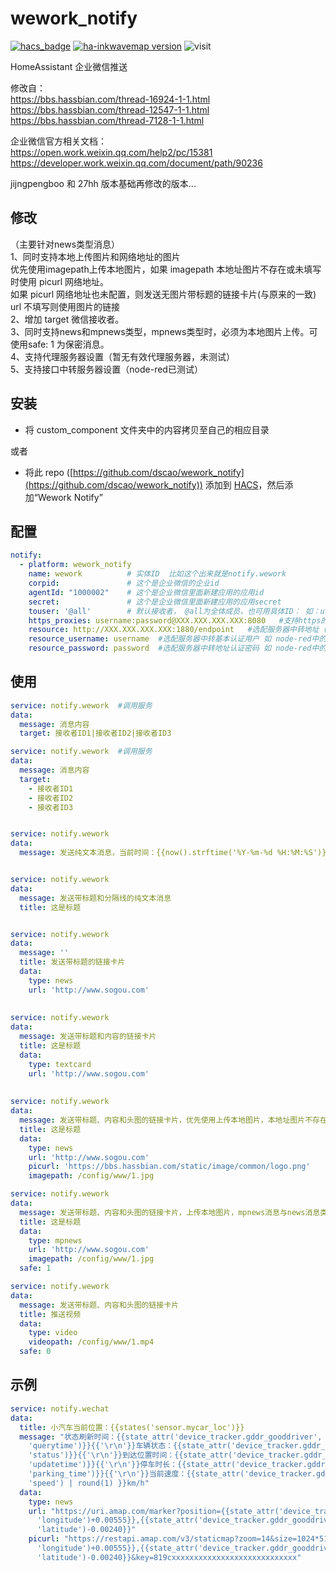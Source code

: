 # wework_notify
[![hacs_badge](https://img.shields.io/badge/Home-Assistant-%23049cdb)](https://www.home-assistant.io/)
[![ha-inkwavemap version](https://img.shields.io/badge/wework_notify-2022.7.1-blue.svg)](https://github.com/dscao/wework_notify)
![visit](https://visitor-badge.glitch.me/badge?page_id=dscao.wework_notify&left_text=visit)

HomeAssistant 企业微信推送

修改自： \
https://bbs.hassbian.com/thread-16924-1-1.html \
https://bbs.hassbian.com/thread-12547-1-1.html \
https://bbs.hassbian.com/thread-7128-1-1.html  


企业微信官方相关文档： \
https://open.work.weixin.qq.com/help2/pc/15381 \
https://developer.work.weixin.qq.com/document/path/90236


jijngpengboo 和 27hh 版本基础再修改的版本...

## 修改
（主要针对news类型消息） \
1、同时支持本地上传图片和网络地址的图片 \
优先使用imagepath上传本地图片，如果 imagepath 本地址图片不存在或未填写时使用 picurl 网络地址。 \
  如果 picurl 网络地址也未配置，则发送无图片带标题的链接卡片(与原来的一致) \
url 不填写则使用图片的链接 \
2、增加 target 微信接收者。 \
3、同时支持news和mpnews类型，mpnews类型时，必须为本地图片上传。可使用safe: 1 为保密消息。 \
4、支持代理服务器设置（暂无有效代理服务器，未测试） \
5、支持接口中转服务器设置（node-red已测试）


## 安装

* 将 custom_component 文件夹中的内容拷贝至自己的相应目录

或者
* 将此 repo ([https://github.com/dscao/wework_notify](https://github.com/dscao/wework_notify)) 添加到 [HACS](https://hacs.xyz/)，然后添加“Wework Notify”

## 配置
```yaml
notify:
  - platform: wework_notify
    name: wework          # 实体ID  比如这个出来就是notify.wework
    corpid:               # 这个是企业微信的企业id
    agentId: "1000002"    # 这个是企业微信里面新建应用的应用id
    secret:               # 这个是企业微信里面新建应用的应用secret
    touser: '@all'        # 默认接收者， @all为全体成员，也可用具体ID： 如：userid1|userid2|userid3
    https_proxies: username:password@XXX.XXX.XXX.XXX:8080   #支持https的代理服务器地址（可选项）
    resource: http://XXX.XXX.XXX.XXX:1880/endpoint   #选配服务器中转地址（可选项），默认为： https://qyapi.weixin.qq.com/cgi-bin ,可设置为 http:xxx.xxx.com:1880/endpoint 或 http:xxx.xxx.com:1880（具体根据node-red的设置）
    resource_username: username  #选配服务器中转基本认证用户 如 node-red中的http_node username （可选项）
    resource_password: password  #选配服务器中转地址认证密码 如 node-red中的http_node password （可选项）
```

## 使用
```yaml
service: notify.wework  #调用服务
data:
  message: 消息内容
  target: 接收者ID1|接收者ID2|接收者ID3

service: notify.wework  #调用服务
data:
  message: 消息内容
  target:
    - 接收者ID1
    - 接收者ID2
    - 接收者ID3


service: notify.wework
data:
  message: 发送纯文本消息，当前时间：{{now().strftime('%Y-%m-%d %H:%M:%S')}}


service: notify.wework
data:
  message: 发送带标题和分隔线的纯文本消息
  title: 这是标题


service: notify.wework
data:
  message: ''
  title: 发送带标题的链接卡片
  data:
    type: news
    url: 'http://www.sogou.com'
   
   
service: notify.wework
data:
  message: 发送带标题和内容的链接卡片
  title: 这是标题
  data:
    type: textcard
    url: 'http://www.sogou.com'
   
   
service: notify.wework
data:
  message: 发送带标题、内容和头图的链接卡片，优先使用上传本地图片，本地址图片不存在时或未配置时使用 picurl网络地址
  title: 这是标题
  data:
    type: news
    url: 'http://www.sogou.com'
    picurl: 'https://bbs.hassbian.com/static/image/common/logo.png'
    imagepath: /config/www/1.jpg   

service: notify.wework
data:
  message: 发送带标题、内容和头图的链接卡片，上传本地图片，mpnews消息与news消息类似，不同的是图文消息内容存储在微信后台，并且支持保密选项（safe: 1，不填写默认为0）。每个应用每天最多可以发送100次。
  title: 这是标题
  data:
    type: mpnews
    url: 'http://www.sogou.com'
    imagepath: /config/www/1.jpg
  safe: 1

service: notify.wework
data:
  message: 发送带标题、内容和头图的链接卡片  
  title: 推送视频
  data:
    type: video
    videopath: /config/www/1.mp4
  safe: 0

```

## 示例
```yaml   
service: notify.wechat
data:
  title: 小汽车当前位置：{{states('sensor.mycar_loc')}}
  message: "状态刷新时间：{{state_attr('device_tracker.gddr_gooddriver',
    'querytime')}}{{'\r\n'}}车辆状态：{{state_attr('device_tracker.gddr_gooddriver',
    'status')}}{{'\r\n'}}到达位置时间：{{state_attr('device_tracker.gddr_gooddriver',
    'updatetime')}}{{'\r\n'}}停车时长：{{state_attr('device_tracker.gddr_gooddriver',
    'parking_time')}}{{'\r\n'}}当前速度：{{state_attr('device_tracker.gddr_gooddriver',
    'speed') | round(1) }}km/h"
  data:
    type: news
    url: "https://uri.amap.com/marker?position={{state_attr('device_tracker.gddr_gooddriver',
      'longitude')+0.00555}},{{state_attr('device_tracker.gddr_gooddriver',
      'latitude')-0.00240}}"
    picurl: "https://restapi.amap.com/v3/staticmap?zoom=14&size=1024*512&markers=large,,A:{{state_attr('device_tracker.gddr_gooddriver',
      'longitude')+0.00555}},{{state_attr('device_tracker.gddr_gooddriver',
      'latitude')-0.00240}}&key=819cxxxxxxxxxxxxxxxxxxxxxxxxxxxx"

```



